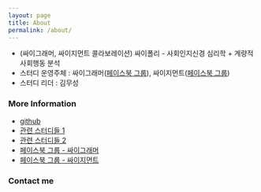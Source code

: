 ```yaml
---
layout: page
title: About
permalink: /about/
---
```


* (싸이그래머, 싸이지먼트 콜라보레이션) 싸이폴리 - 사회인지신경 심리학 + 계량적 사회행동 분석
* 스터디 운영주체 : 싸이그래머([페이스북 그룹](https://www.facebook.com/groups/psygrammer/)), 싸이지먼트([페이스북 그룹](https://www.facebook.com/groups/psygement/))
* 스터디 리더 : 김무성

### More Information

* [github](https://github.com/psygement/ScalaML)
* [관련 스터디들 1](http://psygrammer.github.io/)
* [관련 스터디들 2](http://psygement.github.io/)
* [페이스북 그룹 - 싸이그래머 ](https://www.facebook.com/groups/psygrammer/)
* [페이스북 그룹 - 싸이지먼트 ](https://www.facebook.com/groups/psygement/)


### Contact me
